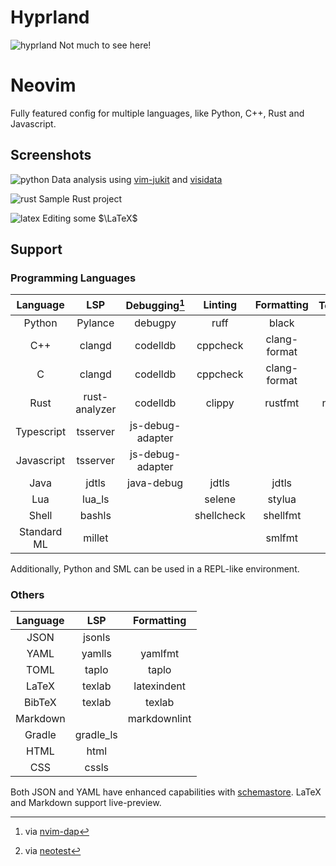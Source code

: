 # Hyprland

![hyprland](https://github.com/igorlfs/dotfiles/assets/84649544/7de234d5-1f38-4ca6-b950-5913c6d69e01)
Not much to see here!

# Neovim

Fully featured config for multiple languages, like Python, C++, Rust and Javascript.

## Screenshots

![python](https://github.com/igorlfs/dotfiles/assets/84649544/9a966478-c7c4-4cfe-bc9f-bc6304ad2c6a)
Data analysis using [vim-jukit](https://github.com/luk400/vim-jukit) and [visidata](https://github.com/saulpw/visidata)

![rust](https://github.com/igorlfs/dotfiles/assets/84649544/39e260e2-d3d4-432b-bd6c-dbcd0609f0d2)
Sample Rust project

![latex](https://github.com/igorlfs/dotfiles/assets/84649544/f530e1c8-a08a-482a-9ad8-d6a96a8d1641)
Editing some $\LaTeX$

## Support

### Programming Languages

|  Language   |      LSP      |  Debugging[^1]   |  Linting   |  Formatting  | Testing[^2] |
| :---------: | :-----------: | :--------------: | :--------: | :----------: | :---------: |
|   Python    |    Pylance    |     debugpy      |    ruff    |    black     |   pytest    |
|     C++     |    clangd     |     codelldb     |  cppcheck  | clang-format |             |
|      C      |    clangd     |     codelldb     |  cppcheck  | clang-format |             |
|    Rust     | rust-analyzer |     codelldb     |   clippy   |   rustfmt    |   nextest   |
| Typescript  |   tsserver    | js-debug-adapter |            |              |    jest     |
| Javascript  |   tsserver    | js-debug-adapter |            |              |    jest     |
|    Java     |     jdtls     |    java-debug    |   jdtls    |    jdtls     |    junit    |
|     Lua     |    lua_ls     |                  |   selene   |    stylua    |             |
|    Shell    |    bashls     |                  | shellcheck |   shellfmt   |             |
| Standard ML |    millet     |                  |            |    smlfmt    |             |

Additionally, Python and SML can be used in a REPL-like environment.

### Others

| Language |    LSP    |  Formatting  |
| :------: | :-------: | :----------: |
|   JSON   |  jsonls   |              |
|   YAML   |  yamlls   |   yamlfmt    |
|   TOML   |   taplo   |    taplo     |
|  LaTeX   |  texlab   | latexindent  |
|  BibTeX  |  texlab   |    texlab    |
| Markdown |           | markdownlint |
|  Gradle  | gradle_ls |              |
|   HTML   |   html    |              |
|   CSS    |   cssls   |              |

Both JSON and YAML have enhanced capabilities with [schemastore](https://www.schemastore.org/json/).
LaTeX and Markdown support live-preview.

[^1]: via [nvim-dap](https://github.com/mfussenegger/nvim-dap)
[^2]: via [neotest](https://github.com/nvim-neotest/neotest)
